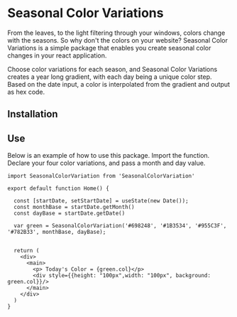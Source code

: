 # Seasonal Color Variations

From the leaves, to the light filtering through your windows, colors change with the seasons. So why don't the colors on your website? Seasonal Color Variations is a simple package that enables you create seasonal color changes in your react application.

Choose color variations for each season, and Seasonal Color Variations creates a year long gradient, with each day being a unique color step. Based on the date input, a color is interpolated from the gradient and output as hex code.

## Installation

## Use

Below is an example of how to use this package. Import the function. Declare your four color variations, and pass a month and day value. 

```
import SeasonalColorVariation from 'SeasonalColorVariation'

export default function Home() {
 
  const [startDate, setStartDate] = useState(new Date());
  const monthBase = startDate.getMonth()
  const dayBase = startDate.getDate()

  var green = SeasonalColorVariation('#698248', '#1B3534', '#955C3F', '#782B33', monthBase, dayBase);


  return (
    <div>
      <main>
        <p> Today's Color = {green.col}</p>
        <div style={{height: "100px",width: "100px", background: green.col}}/>
      </main>
    </div>
  )
}

```